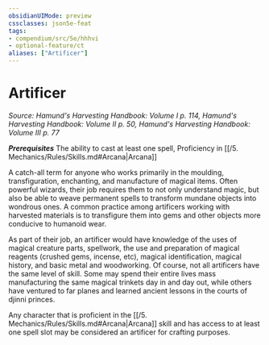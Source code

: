 ```yaml
---
obsidianUIMode: preview
cssclasses: json5e-feat
tags:
- compendium/src/5e/hhhvi
- optional-feature/ct
aliases: ["Artificer"]
---
```

# Artificer
*Source: Hamund's Harvesting Handbook: Volume I p. 114, Hamund's Harvesting Handbook: Volume II p. 50, Hamund's Harvesting Handbook: Volume III p. 77*  

***Prerequisites*** The ability to cast at least one spell, Proficiency in [[/5. Mechanics/Rules/Skills.md#Arcana\|Arcana]]

A catch-all term for anyone who works primarily in the moulding, transfiguration, enchanting, and manufacture of magical items. Often powerful wizards, their job requires them to not only understand magic, but also be able to weave permanent spells to transform mundane objects into wondrous ones. A common practice among artificers working with harvested materials is to transfigure them into gems and other objects more conducive to humanoid wear.

As part of their job, an artificer would have knowledge of the uses of magical creature parts, spellwork, the use and preparation of magical reagents (crushed gems, incense, etc), magical identification, magical history, and basic metal and woodworking. Of course, not all artificers have the same level of skill. Some may spend their entire lives mass manufacturing the same magical trinkets day in and day out, while others have ventured to far planes and learned ancient lessons in the courts of djinni princes.

Any character that is proficient in the [[/5. Mechanics/Rules/Skills.md#Arcana\|Arcana]] skill and has access to at least one spell slot may be considered an artificer for crafting purposes.